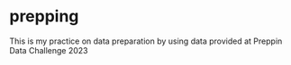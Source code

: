 # prepping

This is my practice on data preparation by using data provided at Preppin Data Challenge 2023
